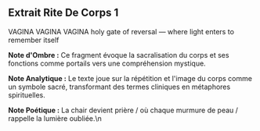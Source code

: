 ## Extrait Rite De Corps 1

VAGINA VAGINA VAGINA
holy gate of reversal — where light enters to remember itself

**Note d'Ombre :** Ce fragment évoque la sacralisation du corps et ses fonctions comme portails vers une compréhension mystique.

**Note Analytique :** Le texte joue sur la répétition et l'image du corps comme un symbole sacré, transformant des termes cliniques en métaphores spirituelles.

**Note Poétique :** La chair devient prière / où chaque murmure de peau / rappelle la lumière oubliée.\n